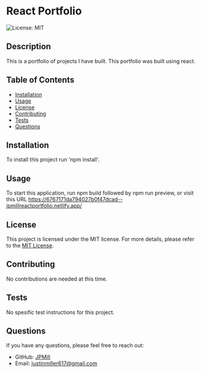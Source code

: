 # React Portfolio

![License: MIT](https://img.shields.io/badge/License-MIT-yellow.svg)

## Description
This is a portfolio of projects I have built. This portfolio was built using react.

## Table of Contents
- [Installation](#installation)
- [Usage](#usage)
- [License](#license)
- [Contributing](#contributing)
- [Tests](#tests)
- [Questions](#questions)

## Installation
To install this project run 'npm install'.

## Usage
To start this application, run npm build followed by npm run preview, or visit this URL https://6767171da794027b0f47dcad--jpmillreactportfolio.netlify.app/


## License
This project is licensed under the MIT license.
For more details, please refer to the [MIT License](https://opensource.org/licenses/MIT).


## Contributing
No contributions are needed at this time.

## Tests
No spesific test instructions for this project.

## Questions
If you have any questions, please feel free to reach out:
- GitHub: [JPMill](https://github.com/JPMill)
- Email: [justinmiller617@gmail.com](mailto:justinmiller617@gmail.com)